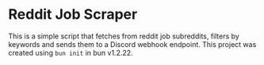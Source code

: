 # Reddit Job Scraper

This is a simple script that fetches from reddit job subreddits, filters by keywords and sends them to a Discord webhook endpoint.
This project was created using `bun init` in bun v1.2.22.
